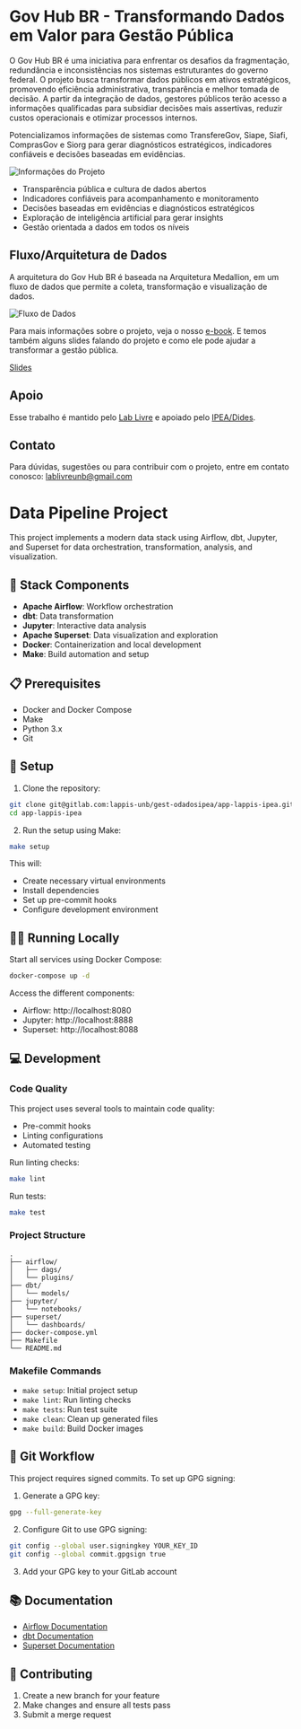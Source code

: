 # Gov Hub BR - Transformando Dados em Valor para Gestão Pública

O Gov Hub BR é uma iniciativa para enfrentar os desafios da fragmentação, redundância e inconsistências nos sistemas estruturantes do governo federal. O projeto busca transformar dados públicos em ativos estratégicos, promovendo eficiência administrativa, transparência e melhor tomada de decisão. A partir da integração de dados, gestores públicos terão acesso a informações qualificadas para subsidiar decisões mais assertivas, reduzir custos operacionais e otimizar processos internos. 

Potencializamos informações de sistemas como TransfereGov, Siape, Siafi, ComprasGov e Siorg para gerar diagnósticos estratégicos, indicadores confiáveis e decisões baseadas em evidências.

![Informações do Projeto](docs/land/dist/images/imagem_informacoes.jpg)

- Transparência pública e cultura de dados abertos
- Indicadores confiáveis para acompanhamento e monitoramento
- Decisões baseadas em evidências e diagnósticos estratégicos
- Exploração de inteligência artificial para gerar insights
- Gestão orientada a dados em todos os níveis

## Fluxo/Arquitetura de Dados

A arquitetura do Gov Hub BR é baseada na Arquitetura Medallion,  em um fluxo de dados que permite a coleta, transformação e visualização de dados.

![Fluxo de Dados](fluxo_dados.jpg)

Para mais informações sobre o projeto, veja o nosso [e-book](docs/land/dist/ebook/GovHub_Livro-digital_0905.pdf).
E temos também alguns slides falando do projeto e como ele pode ajudar a transformar a gestão pública.

[Slides](https://www.figma.com/slides/PlubQE0gaiBBwFAV5GcVlH/Gov-Hub---F%C3%B3rum-IA---Giga-candanga?node-id=5-131&t=hlLiJiwfyPEPRFys-1)

## Apoio

Esse trabalho  é mantido pelo [Lab Livre](https://www.instagram.com/lab.livre/) e apoiado pelo [IPEA/Dides](https://www.ipea.gov.br/portal/categorias/72-estrutura-organizacional/210-dides-estrutura-organizacional).

## Contato

Para dúvidas, sugestões ou para contribuir com o projeto, entre em contato conosco: [lablivreunb@gmail.com](mailto:lablivreunb@gmail.com)

# Data Pipeline Project

This project implements a modern data stack using Airflow, dbt, Jupyter, and Superset for data orchestration, transformation, analysis, and visualization.

## 🚀 Stack Components

- **Apache Airflow**: Workflow orchestration
- **dbt**: Data transformation
- **Jupyter**: Interactive data analysis
- **Apache Superset**: Data visualization and exploration
- **Docker**: Containerization and local development
- **Make**: Build automation and setup

## 📋 Prerequisites

- Docker and Docker Compose
- Make
- Python 3.x
- Git

## 🔧 Setup

1. Clone the repository:
```bash
git clone git@gitlab.com:lappis-unb/gest-odadosipea/app-lappis-ipea.git
cd app-lappis-ipea
```

2. Run the setup using Make:
```bash
make setup
```

This will:
- Create necessary virtual environments
- Install dependencies
- Set up pre-commit hooks
- Configure development environment

## 🏃‍♂️ Running Locally

Start all services using Docker Compose:

```bash
docker-compose up -d
```

Access the different components:
- Airflow: http://localhost:8080
- Jupyter: http://localhost:8888
- Superset: http://localhost:8088

## 💻 Development

### Code Quality

This project uses several tools to maintain code quality:
- Pre-commit hooks
- Linting configurations
- Automated testing

Run linting checks:
```bash
make lint
```

Run tests:
```bash
make test
```

### Project Structure

```
.
├── airflow/
│   ├── dags/
│   └── plugins/
├── dbt/
│   └── models/
├── jupyter/
│   └── notebooks/
├── superset/
│   └── dashboards/
├── docker-compose.yml
├── Makefile
└── README.md
```

### Makefile Commands

- `make setup`: Initial project setup
- `make lint`: Run linting checks
- `make tests`: Run test suite
- `make clean`: Clean up generated files
- `make build`: Build Docker images

## 🔐 Git Workflow

This project requires signed commits. To set up GPG signing:

1. Generate a GPG key:
```bash
gpg --full-generate-key
```

2. Configure Git to use GPG signing:
```bash
git config --global user.signingkey YOUR_KEY_ID
git config --global commit.gpgsign true
```

3. Add your GPG key to your GitLab account

## 📚 Documentation

- [Airflow Documentation](https://airflow.apache.org/docs/)
- [dbt Documentation](https://docs.getdbt.com/)
- [Superset Documentation](https://superset.apache.org/docs/intro)

## 🤝 Contributing

1. Create a new branch for your feature
2. Make changes and ensure all tests pass
3. Submit a merge request

